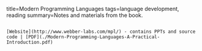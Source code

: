 title=Modern Programming Languages
tags=language development, reading
summary=Notes and materials from the book.
~~~~~~

[Website](http://www.webber-labs.com/mpl/) - contains PPTs and source code | [PDF](./Modern-Programming-Languages-A-Practical-Introduction.pdf)

